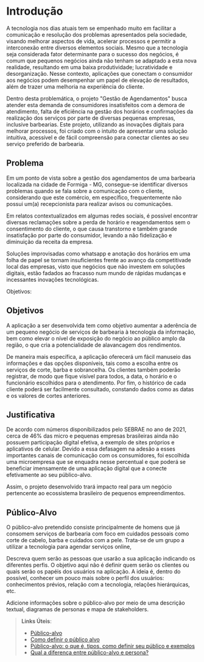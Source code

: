 # Introdução
A tecnologia nos dias atuais tem se empenhado muito em facilitar a comunicação e resolução dos problemas apresentados pela sociedade, visando melhorar aspectos de vida, acelerar processos e permitir a interconexão entre diversos elementos sociais. Mesmo que a tecnologia seja considerada fator determinante para o sucesso dos negócios, é comum que pequenos negócios ainda não tenham se adaptado a esta nova realidade, resultando em uma baixa produtividade; lucratividade e desorganização. Nesse contexto, aplicações que conectam o consumidor aos negócios podem desempenhar um papel de elevação de resultados, além de trazer uma melhoria na experiência do cliente.

Dentro desta problemática, o projeto "Gestão de Agendamentos" busca atender esta demanda de consumidores insatisfeitos com a demora de atendimento, falta de eficiência na gestão dos horários e confirmações da realização dos serviços por parte de diversas pequenas empresas, inclusive barbearias. Este projeto, utilizando as inovações digitais para melhorar processos, foi criado com o intuito de apresentar uma solução intuitiva, acessível e de fácil compreensão para conectar clientes ao seu serviço preferido de barbearia.

## Problema
Em um ponto de vista sobre a gestão dos agendamentos de uma barbearia localizada na cidade de Formiga - MG, consegue-se identificar diversos problemas quando se fala sobre a comunicação com o cliente, considerando que este comércio, em específico, frequentemente não possui um(a) recepcionista para realizar avisos ou comunicações.

Em relatos contextualizados em algumas redes sociais, é possível encontrar diversas reclamações sobre a perda de horário e reagendamentos sem o consentimento do cliente, o que causa transtorno e também grande insatisfação por parte do consumidor, levando a não fidelização e diminuição da receita da empresa.

Soluções improvisadas como whatsapp e anotação dos horários em uma folha de papel se tornam insuficientes frente ao avanço da competitivade local das empresas, visto que negócios que não investem em soluções digitais, estão fadados ao fracasso num mundo de rápidas mudanças e incessantes inovações tecnológicas.

Objetivos:

## Objetivos

A aplicação a ser desenvolvida tem como objetivo aumentar a aderência de um pequeno negócio de serviços de barbearia à tecnologia da informação, bem como elevar o nível de exposição do negócio ao público amplo da região, o que cria a potencialidade de alavancagem dos rendimentos. 

De maneira mais específica, a aplicação oferecerá um fácil manuseio das informações e das opções disponíveis, tais como a escolha entre os serviços de corte, barba e sobrancelha. Os clientes também poderão registrar, de modo que fique visível para todos, a data, o horário e o funcionário escolhidos para o atendimento. Por fim, o histórico de cada cliente poderá ser facilmente consultado, constando dados como as datas e os valores de cortes anteriores.

## Justificativa

De acordo com números disponibilizados pelo SEBRAE no ano de 2021, cerca de 46% das micro e pequenas empresas brasileiras ainda não possuem participação digital efetiva, a exemplo de sites próprios e aplicativos de celular. Devido a essa defasagem na adesão a esses importantes canais de comunicação com os consumidores, foi escolhida uma microempresa que se enquadra nesse percentual e que poderá se beneficiar imensamente de uma aplicação digital que a conecte efetivamente ao seu público-alvo.

Assim, o projeto desenvolvido trará impacto real para um negócio pertencente ao ecossistema brasileiro de pequenos empreendimentos.


## Público-Alvo

O público-alvo pretendido consiste principalmente de homens que já consomem serviços de barbearia com foco em cuidados pessoais como corte de cabelo, barba e cuidados com a pele. Trata-se de um grupo  a utilizar a tecnologia para agendar serviços online, 




Descreva quem serão as pessoas que usarão a sua aplicação indicando os diferentes perfis. O objetivo aqui não é definir quem serão os clientes ou quais serão os papéis dos usuários na aplicação. A ideia é, dentro do possível, conhecer um pouco mais sobre o perfil dos usuários: conhecimentos prévios, relação com a tecnologia, relações hierárquicas, etc.

Adicione informações sobre o público-alvo por meio de uma descrição textual, diagramas de personas e mapa de stakeholders.

> **Links Úteis**:
> - [Público-alvo](https://blog.hotmart.com/pt-br/publico-alvo/)
> - [Como definir o público alvo](https://exame.com/pme/5-dicas-essenciais-para-definir-o-publico-alvo-do-seu-negocio/)
> - [Público-alvo: o que é, tipos, como definir seu público e exemplos](https://klickpages.com.br/blog/publico-alvo-o-que-e/)
> - [Qual a diferença entre público-alvo e persona?](https://rockcontent.com/blog/diferenca-publico-alvo-e-persona/)
